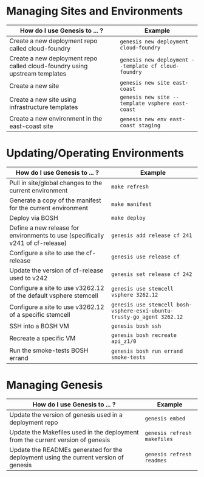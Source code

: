 # Managing Sites and Environments

|  How do I use Genesis to ... ? | Example |
| ----- | ----- |
| Create a new deployment repo called cloud-foundry | `genesis new deployment cloud-foundry` |
| Create a new deployment repo called cloud-foundry using upstream templates | `genesis new deployment --template cf cloud-foundry` |
| Create a new site | `genesis new site east-coast` |
| Create a new site using infrastructure templates | `genesis new site --template vsphere east-coast` |
| Create a new environment in the east-coast site | `genesis new env east-coast staging` |

# Updating/Operating Environments

| How do I use Genesis to ... ? | Example |
| ----- | ----- |
| Pull in site/global changes to the current environment | `make refresh` |
| Generate a copy of the manifest for the current environment | `make manifest` |
| Deploy via BOSH | `make deploy` |
| Define a new release for environments to use (specifically v241 of cf-release) | `genesis add release cf 241` |
| Configure a site to use the cf-release | `genesis use release cf` |
| Update the version of cf-release used to v242 | `genesis set release cf 242`
| Configure a site to use v3262.12 of the default vsphere stemcell | `genesis use stemcell vsphere 3262.12` |
| Configure a site to use v3262.12 of a specific stemcell | `genesis use stemcell bosh-vsphere-esxi-ubuntu-trusty-go_agent 3262.12` |
| SSH into a BOSH VM | `genesis bosh ssh` |
| Recreate a specific VM | `genesis bosh recreate api_z1/0` |
| Run the smoke-tests BOSH errand | `genesis bosh run errand smoke-tests` |

# Managing Genesis

| How do I use Genesis to ... ? | Example |
| ----- | ----- |
| Update the version of genesis used in a deployment repo | `genesis embed` |
| Update the Makefiles used in the deployment from the current version of genesis | `genesis refresh makefiles` |
| Update the READMEs generated for the deployment using the current version of genesis | `genesis refresh readmes` |
